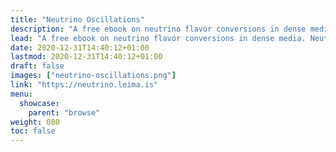 ```yaml
---
title: "Neutrino Oscillations"
description: "A free ebook on neutrino flavor conversions in dense media. Neutrino flavor conversions in dense media play important roles in the physical and chemical evolutions of many dense environments. "
lead: "A free ebook on neutrino flavor conversions in dense media. Neutrino flavor conversions in dense media play important roles in the physical and chemical evolutions of many dense environments."
date: 2020-12-31T14:40:12+01:00
lastmod: 2020-12-31T14:40:12+01:00
draft: false
images: ["neutrino-oscillations.png"]
link: "https://neutrino.leima.is"
menu:
  showcase:
    parent: "browse"
weight: 080
toc: false
---
```

